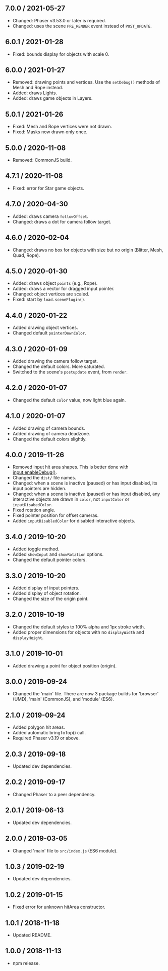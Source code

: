 7.0.0 / 2021-05-27
------------------

- Changed: Phaser v3.53.0 or later is required.
- Changed: uses the scene `PRE_RENDER` event instead of `POST_UPDATE`.

6.0.1 / 2021-01-28
------------------

- Fixed: bounds display for objects with scale 0.

6.0.0 / 2021-01-27
------------------

- Removed: drawing points and vertices. Use the `setDebug()` methods of Mesh and Rope instead.
- Added: draws Lights.
- Added: draws game objects in Layers.

5.0.1 / 2021-01-26
------------------

- Fixed: Mesh and Rope vertices were not drawn.
- Fixed: Masks now drawn only once.

5.0.0 / 2020-11-08
------------------

- Removed: CommonJS build.

4.7.1 / 2020-11-08
------------------

- Fixed: error for Star game objects.

4.7.0 / 2020-04-30
------------------

- Added: draws camera `followOffset`.
- Changed: draws a dot for camera follow target.

4.6.0 / 2020-02-04
------------------ 

- Changed: draws no box for objects with size but no origin (Blitter, Mesh, Quad, Rope).

4.5.0 / 2020-01-30
------------------

- Added: draws object `points` (e.g., Rope).
- Added: draws a vector for dragged input pointer. 
- Changed: object vertices are scaled.
- Fixed: start by `load.scenePlugin()`.

4.4.0 / 2020-01-22
------------------

- Added drawing object vertices.
- Changed default `pointerDownColor`.

4.3.0 / 2020-01-09
------------------

- Added drawing the camera follow target.
- Changed the default colors. More saturated.
- Switched to the scene's `postupdate` event, from `render`.

4.2.0 / 2020-01-07
------------------

- Changed the default `color` value, now light blue again.

4.1.0 / 2020-01-07
------------------

- Added drawing of camera bounds.
- Added drawing of camera deadzone.
- Changed the default colors slightly.

4.0.0 / 2019-11-26
------------------

- Removed input hit area shapes. This is better done with [input.enableDebug()][1].
- Changed the `dist/` file names.
- Changed: when a scene is inactive (paused) or has input disabled, its input pointers are hidden.
- Changed: when a scene is inactive (paused) or has input disabled, any interactive objects are drawn in `color`, not `inputColor` or `inputDisabedColor`.
- Fixed rotation angle.
- Fixed pointer position for offset cameras.
- Added `inputDisabledColor` for disabled interactive objects.

[1]: https://photonstorm.github.io/phaser3-docs/Phaser.Input.InputPlugin.html#enableDebug

3.4.0 / 2019-10-20
------------------

- Added toggle method.
- Added `showInput` and `showRotation` options.
- Changed the default pointer colors.

3.3.0 / 2019-10-20
------------------

- Added display of input pointers.
- Added display of object rotation.
- Changed the size of the origin point.

3.2.0 / 2019-10-19
------------------

- Changed the default styles to 100% alpha and 1px stroke width.
- Added proper dimensions for objects with no `displayWidth` and `displayHeight`.

3.1.0 / 2019-10-01
------------------

- Added drawing a point for object position (origin).

3.0.0 / 2019-09-24
------------------

- Changed the 'main' file. There are now 3 package builds for 'browser' (UMD), 'main' (CommonJS), and 'module' (ES6).

2.1.0 / 2019-09-24
------------------

- Added polygon hit areas.
- Added automatic bringToTop() call.
- Required Phaser v3.19 or above.

2.0.3 / 2019-09-18
------------------

- Updated dev dependencies.

2.0.2 / 2019-09-17
------------------

- Changed Phaser to a peer dependency.

2.0.1 / 2019-06-13
------------------

- Updated dev dependencies.

2.0.0 / 2019-03-05
------------------

- Changed 'main' file to `src/index.js` (ES6 module).

1.0.3 / 2019-02-19
------------------

- Updated dev dependencies.

1.0.2 / 2019-01-15
------------------

- Fixed error for unknown hitArea constructor.

1.0.1 / 2018-11-18
------------------

- Updated README.

1.0.0 / 2018-11-13
------------------

- npm release.
